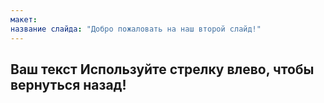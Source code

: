 ```yaml
---
макет: 
название слайда: "Добро пожаловать на наш второй слайд!"
---
```

Ваш текст
Используйте стрелку влево, чтобы вернуться назад!
---
